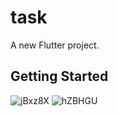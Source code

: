 # task

A new Flutter project.

## Getting Started


![jBxz8X](https://github.com/user-attachments/assets/9883d32e-9766-44d8-b557-9027365504c5)
![hZBHGU](https://github.com/user-attachments/assets/7d3008fd-dd9c-4ca5-9801-a4125f9bb1ee)


